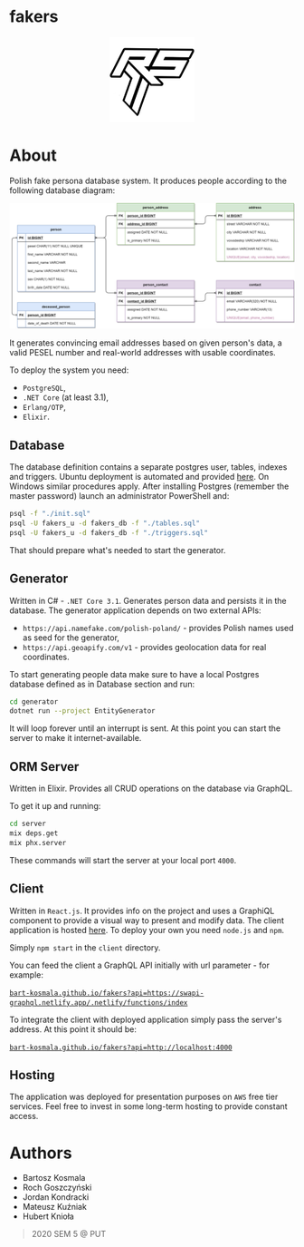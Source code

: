 # fakers

<p align="center">
  <img src="client/src/Assets/logo512frs.png" width="150" title="Logo">
</p>


# About
Polish fake persona database system. It produces people according to the following database diagram:

<p align="center">
  <img src="database/diagrams/fakers_db.png" title="Logo">
</p>

It generates convincing email addresses based on given person's data, a valid PESEL number and real-world addresses with usable coordinates.

To deploy the system you need:
* `PostgreSQL`, 
* `.NET Core` (at least 3.1),
* `Erlang/OTP`,
* `Elixir`.

## Database

The database definition contains a separate postgres user, tables, indexes and triggers. Ubuntu deployment is automated and provided [here](database/README.md). 
On Windows similar procedures apply. After installing Postgres (remember the master password) launch an administrator PowerShell and:

```sh
psql -f "./init.sql"
psql -U fakers_u -d fakers_db -f "./tables.sql"
psql -U fakers_u -d fakers_db -f "./triggers.sql"
```

That should prepare what's needed to start the generator.

## Generator

Written in C# - `.NET Core 3.1`. Generates person data and persists it in the database. The generator application depends on two external APIs:
* `https://api.namefake.com/polish-poland/` - provides Polish names used as seed for the generator,
* `https://api.geoapify.com/v1` - provides geolocation data for real coordinates.

To start generating people data make sure to have a local Postgres database defined as in Database section and run:

```sh
cd generator
dotnet run --project EntityGenerator
```

It will loop forever until an interrupt is sent. At this point you can start the server to make it internet-available.

## ORM Server

Written in Elixir. Provides all CRUD operations on the database via GraphQL. 

To get it up and running:
```sh
cd server
mix deps.get
mix phx.server
```

These commands will start the server at your local port `4000`.

## Client

Written in `React.js`. It provides info on the project and uses a GraphiQL component to provide a visual way to present and modify data. The client application is hosted [here](https://bart-kosmala.github.io/fakers/). To deploy your own you need `node.js` and `npm`. 

Simply `npm start` in the `client` directory.

You can feed the client a GraphQL API initially with url parameter - for example: 

[`bart-kosmala.github.io/fakers?api=https://swapi-graphql.netlify.app/.netlify/functions/index`](https://bart-kosmala.github.io/fakers?api=https://swapi-graphql.netlify.app/.netlify/functions/index)

To integrate the client with deployed application simply pass the server's address. At this point it should be:

[`bart-kosmala.github.io/fakers?api=http://localhost:4000`](https://bart-kosmala.github.io/fakers?api=http://localhost:4000)

## Hosting

The application was deployed for presentation purposes on `AWS` free tier services. Feel free to invest in some long-term hosting to provide constant access.

# Authors
- Bartosz Kosmala
- Roch Goszczyński
- Jordan Kondracki
- Mateusz Kuźniak
- Hubert Knioła

> 2020 SEM 5 @ PUT
